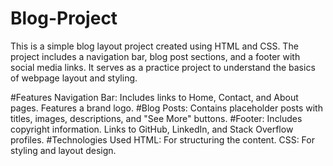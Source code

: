 # Blog-Project
This is a simple blog layout project created using HTML and CSS. The project includes a navigation bar, blog post sections, and a footer with social media links. It serves as a practice project to understand the basics of webpage layout and styling.

#Features
Navigation Bar:
Includes links to Home, Contact, and About pages.
Features a brand logo.
#Blog Posts:
Contains placeholder posts with titles, images, descriptions, and "See More" buttons.
#Footer:
Includes copyright information.
Links to GitHub, LinkedIn, and Stack Overflow profiles.
#Technologies Used
HTML: For structuring the content.
CSS: For styling and layout design.
